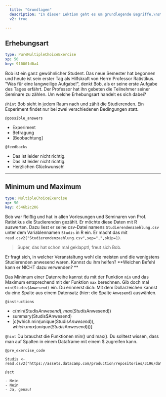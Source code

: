```yaml
---
  title: "Grundlagen"
  description: "In dieser Lektion geht es um grundlegende Begriffe,\nstatistische Messgrößen, andere Kennzahlen und\nden Umgang mit Datensätzen. Dies ist also der Einstieg\nin die deskriptive Statistik."
  v2: true

---
```

## Erhebungsart

```yaml
type: PureMultipleChoiceExercise 
xp: 50 
key: 910001d0a4   
```

Bob ist ein ganz gewöhnlicher Student. Das neue Semester hat begonnen und heute ist sein erster Tag als Hilfskraft von Herrn Professor Ratistikus. "Was für eine langweilige Aufgabe!", denkt Bob, als er seine erste Aufgabe des Tages erfährt. Der Professor hat ihn gebeten die Teilnehmer seiner Seminare zu zählen. Um welche Erhebungsart handelt es sich dabei?


`@hint`
Bob sieht in jedem Raum nach und zählt die Studierenden. Ein Experiment findet nur bei zwei verschiedenen Bedingungen statt.





`@possible_answers`
- Experiment
- Befragung
- [Beobachtung]

`@feedbacks`
- Das ist leider nicht richtig.
- Das ist leider nicht richtig.
- Herzlichen Glückwunsch!





---
## Minimum und Maximum

```yaml
type: MultipleChoiceExercise 
xp: 50 
key: d546b2c206   
```

Bob war fleißig und hat in allen Vorlesungen und Seminaren von Prof. Ratistikus die Studierenden gezählt. Er möchte diese Daten mit R auswerten. Dazu liest er seine csv-Datei
namens ``Studierendenzaehlung.csv`` unter dem Variablennamen ``Studis`` in R ein. Er macht das mit ``read.csv2("Studierendenzaehlung.csv",sep=",",skip=1)``. 

> Super, das hat schon mal geklappt!, freut sich Bob. 

Er fragt sich, in welcher Veranstaltung wohl die meisten und die wenigstens Studierenden anwesend waren. Kannst du ihm helfen? **Welchen Befehl kann er NICHT dazu verwenden? **

Das Minimum einer Datenreihe kannst du mit der Funktion ``min`` und das Maximum entsprechend mit der Funktion ``max`` berechnen. Gib doch mal ``min(Studis$Anwesend)`` ein. Du erinnerst dich: Mit dem Dollarzeichen kannst du eine Spalte aus einem Datensatz (hier: die Spalte ``Anwesend``) auswählen.

`@instructions`
- c(min(Studis$Anwesend),max(Studis$Anwesend))
- summary(Studis$Anwesend)
- [c(which.min(unique(Studis$Anwesend)),which.max(unique(Studis$Anwesend)))]

`@hint`
Du brauchst die Funktionen min() und max(). Du solltest wissen, dass man auf Spalten in einem Dataframe mit einem $ zugreifen kann.

`@pre_exercise_code`

```{r}
Studis <- read.csv2("https://assets.datacamp.com/production/repositories/3196/datasets/1e5d9ec9fbf68a511b51b513183222dd40447e9a/Studierendenzaehlung.csv",sep="",skip=1)
```


`@sct`

```{r}
- Nein
- Nein
- Ja, genau!
```




